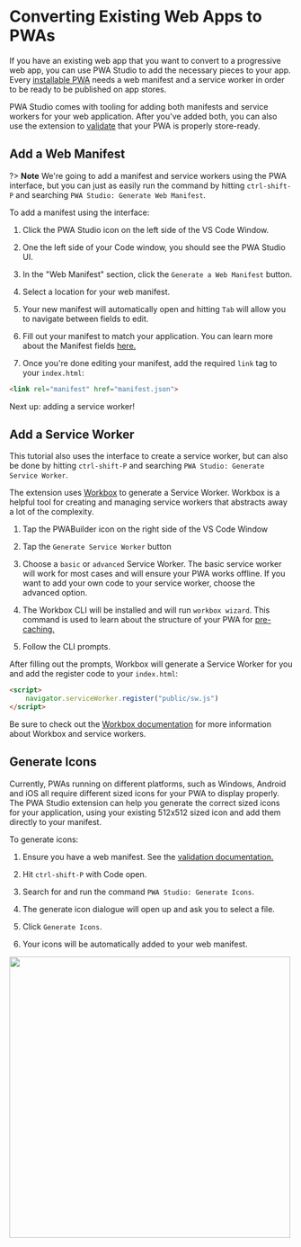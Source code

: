 # Converting Existing Web Apps to PWAs

If you have an existing web app that you want to convert to a progressive web app, you can use PWA Studio to add the necessary pieces to your app.
Every [installable PWA](https://developer.mozilla.org/en-US/docs/Web/Progressive_web_apps/Installable_PWAs) needs a web manifest and a service worker in order to be ready to be published on app stores.

PWA Studio comes with tooling for adding both manifests and service workers for your web application. After you've added both, you can also use the extension to [validate](/studio/package?id=validate-your-pwa) that your PWA is properly store-ready.


## Add a Web Manifest

?> **Note** We're going to add a manifest and service workers using the PWA interface, but you can just as easily run the command by hitting `ctrl-shift-P` and searching `PWA Studio: Generate Web Manifest`.

To add a manifest using the interface:

1. Click the PWA Studio icon on the left side of the VS Code Window.
   
2. One the left side of your Code window, you should see the PWA Studio UI.
   
3. In the "Web Manifest" section, click the `Generate a Web Manifest` button.
   
4. Select a location for your web manifest. 

5. Your new manifest will automatically open and hitting `Tab` will allow you to navigate between fields to edit.

6. Fill out your manifest to match your application. You can learn more about the Manifest fields [here.](https://developer.mozilla.org/en-US/docs/Web/Manifest)

7. Once you're done editing your manifest, add the required `link` tag to your `index.html`:

```html
<link rel="manifest" href="manifest.json">
```

Next up: adding a service worker! 


## Add a Service Worker
This tutorial also uses the interface to create a service worker, but can also be done by hitting `ctrl-shift-P` and searching `PWA Studio: Generate Service Worker`.

The extension uses [Workbox](https://developers.google.com/web/tools/workbox/) to generate a Service Worker. Workbox is a helpful tool for creating and managing service workers that abstracts away a lot of the complexity.

1. Tap the PWABuilder icon on the right side of the VS Code Window

2. Tap the `Generate Service Worker` button

3. Choose a `basic` or `advanced` Service Worker.
The basic service worker will work for most cases and will ensure your PWA works offline. If you want to add your own code to your service worker, choose the advanced option.

4. The Workbox CLI will be installed and will run `workbox wizard`. This command is used to learn about the structure of your PWA for [pre-caching.](https://developers.google.com/web/tools/workbox/modules/workbox-precaching#what_is_precaching)

5. Follow the CLI prompts.


After filling out the prompts, Workbox will generate a Service Worker for you and add the register code to your `index.html`:

```html
<script>
    navigator.serviceWorker.register("public/sw.js")
</script>
```

Be sure to check out the [Workbox documentation](https://developers.google.com/web/tools/workbox/modules/workbox-cli#setup_and_configuration) for more information about Workbox and service workers.

## Generate Icons

Currently, PWAs running on different platforms, such as Windows, Android and iOS all require different sized icons for your PWA to display properly. The PWA Studio extension can help you generate the correct sized icons for your application, using your existing 512x512 sized icon and add them directly to your manifest.

To generate icons:

1. Ensure you have a web manifest. See the [validation documentation.](/studio/package?id=validate-your-pwa)
   
2. Hit `ctrl-shift-P` with Code open.
   
3. Search for and run the command `PWA Studio: Generate Icons`.
   
4. The generate icon dialogue will open up and ask you to select a file.
   
5. Click `Generate Icons`.
   
6. Your icons will be automatically added to your web manifest.

<div class="docs-image">
    <img src="/assets/studio/existing-app/generate-icons.png" width=500>
</div>